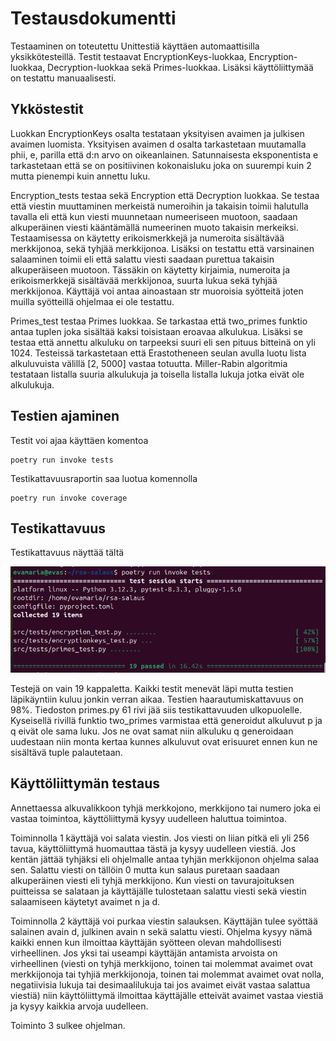 # Testausdokumentti

Testaaminen on toteutettu Unittestiä käyttäen automaattisilla yksikkötesteillä. Testit testaavat EncryptionKeys-luokkaa, Encryption-luokkaa, Decryption-luokkaa sekä Primes-luokkaa. Lisäksi käyttöliittymää on testattu manuaalisesti.

## Ykköstestit

Luokkan EncryptionKeys osalta testataan yksityisen avaimen ja julkisen avaimen luomista. Yksityisen avaimen d osalta tarkastetaan muutamalla phii, e, parilla että d:n arvo on oikeanlainen. Satunnaisesta eksponentista e tarkastetaan että se on positiivinen kokonaisluku joka on suurempi kuin 2 mutta pienempi kuin annettu luku.

Encryption_tests testaa sekä Encryption että Decryption luokkaa. Se testaa että viestin muuttaminen merkeistä numeroihin ja takaisin toimii halutulla tavalla eli että kun viesti muunnetaan numeeriseen muotoon, saadaan alkuperäinen viesti kääntämällä numeerinen muoto takaisin merkeiksi. Testaamisessa on käytetty erikoismerkkejä ja numeroita sisältävää merkkijonoa, sekä tyhjää merkkijonoa. Lisäksi on testattu että varsinainen salaaminen toimii eli että salattu viesti saadaan purettua takaisin alkuperäiseen muotoon. Tässäkin on käytetty kirjaimia, numeroita ja erikoismerkkejä sisältävää merkkijonoa, suurta lukua sekä tyhjää merkkijonoa. Käyttäjä voi antaa ainoastaan str muoroisia syötteitä joten muilla syötteillä ohjelmaa ei ole testattu.

Primes_test testaa Primes luokkaa. Se tarkastaa että two_primes funktio antaa tuplen joka sisältää kaksi toisistaan eroavaa alkulukua. Lisäksi se testaa että annettu alkuluku on tarpeeksi suuri eli sen pituus bitteinä on yli 1024. Testeissä tarkastetaan että Erastotheneen seulan avulla luotu lista alkuluvuista välillä [2, 5000] vastaa totuutta. Miller-Rabin algoritmia testataan listalla suuria alkulukuja ja toisella listalla lukuja jotka eivät ole alkulukuja.

## Testien ajaminen
Testit voi ajaa käyttäen komentoa

```
poetry run invoke tests
```


Testikattavuusraportin saa luotua komennolla

```
poetry run invoke coverage
```

## Testikattavuus
Testikattavuus näyttää tältä

![alt text](https://github.com/evas3/rsa-salaus/blob/main/docs/testikattavuus23.png)

Testejä on vain 19 kappaletta. Kaikki testit menevät läpi mutta testien läpikäyntiin kuluu jonkin verran aikaa. Testien haarautumiskattavuus on 98%. Tiedoston primes.py 61 rivi jää siis testikattavuuden ulkopuolelle. Kyseisellä rivillä funktio two_primes varmistaa että generoidut alkuluvut p ja q eivät ole sama luku. Jos ne ovat samat niin alkuluku q generoidaan uudestaan niin monta kertaa kunnes alkuluvut ovat erisuuret ennen kun ne sisältävä tuple palautetaan. 

## Käyttöliittymän testaus
Annettaessa alkuvalikkoon tyhjä merkkojono, merkkijono tai numero joka ei vastaa toimintoa, käyttöliittymä kysyy uudelleen haluttua toimintoa. 

Toiminnolla 1 käyttäjä voi salata viestin. Jos viesti on liian pitkä eli yli 256 tavua, käyttöliittymä huomauttaa tästä ja kysyy uudelleen viestiä. Jos kentän jättää tyhjäksi eli ohjelmalle antaa tyhjän merkkijonon ohjelma salaa sen. Salattu viesti on tällöin 0 mutta kun salaus puretaan saadaan alkuperäinen viesti eli tyhjä merkkijono. Kun viesti on tavurajoituksen puitteissa se salataan ja käyttäjälle tulostetaan salattu viesti sekä viestin salaamiseen käytetyt avaimet n ja d.

Toiminnolla 2 käyttäjä voi purkaa viestin salauksen. Käyttäjän tulee syöttää salainen avain d, julkinen avain n sekä salattu viesti. Ohjelma kysyy nämä kaikki ennen kun ilmoittaa käyttäjän syötteen olevan mahdollisesti virheellinen. Jos yksi tai useampi käyttäjän antamista arvoista on virheellinen (viesti on tyhjä merkkijono, toinen tai molemmat avaimet ovat merkkijonoja tai tyhjiä merkkijonoja, toinen tai molemmat avaimet ovat nolla, negatiivisia lukuja tai desimaalilukuja tai jos avaimet eivät vastaa salattua viestiä) niin käyttöliittymä ilmoittaa käyttäjälle etteivät avaimet vastaa viestiä ja kysyy kaikkia arvoja uudelleen.

Toiminto 3 sulkee ohjelman.
